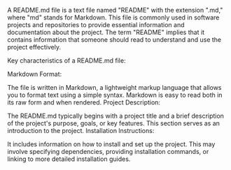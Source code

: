 A README.md file is a text file named "README" with the extension ".md," where "md" stands for Markdown. This file is commonly used in software projects and repositories to provide essential information and documentation about the project. The term "README" implies that it contains information that someone should read to understand and use the project effectively.

Key characteristics of a README.md file:

Markdown Format:

The file is written in Markdown, a lightweight markup language that allows you to format text using a simple syntax. Markdown is easy to read both in its raw form and when rendered.
Project Description:

The README.md typically begins with a project title and a brief description of the project's purpose, goals, or key features. This section serves as an introduction to the project.
Installation Instructions:

It includes information on how to install and set up the project. This may involve specifying dependencies, providing installation commands, or linking to more detailed installation guides.
